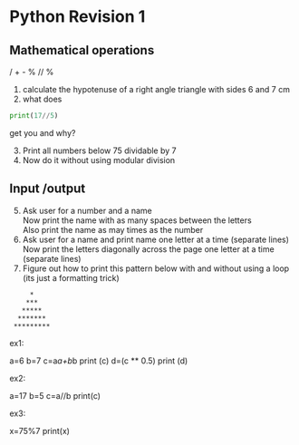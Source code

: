 # Python Revision 1
## Mathematical operations  
/ + - % // %
1. calculate the hypotenuse of a right angle triangle with sides 6 and 7 cm
1. what does 
```python
print(17//5)
```
get you and why?  

3. Print all numbers below 75 dividable by 7
1. Now do it without using modular division

## Input /output
5. Ask user for a number and a name  
    Now print the name with as many spaces between the letters  
    Also print the name as may times as the number
5. Ask user for a name and print name one letter at a time (separate lines)  
	Now print the letters diagonally across the page one letter at a time (separate lines)
6. Figure out how to print this pattern below with and without using a loop (its just a formatting trick)  
```
     *
    ***
   *****
  *******
 *********
```
ex1: 

a=6
b=7
c=a*a+b*b
print (c)
d=(c ** 0.5)
print (d)



ex2:

a=17
b=5
c=a//b
print(c)


ex3:

x=75%7
print(x)





